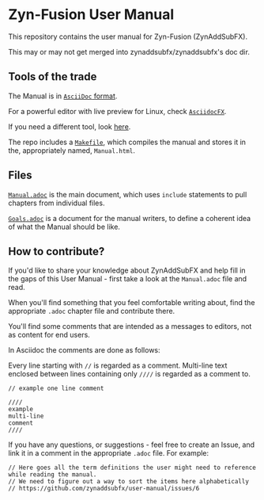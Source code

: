 # Zyn-Fusion User Manual

This repository contains the user manual for Zyn-Fusion (ZynAddSubFX).

This may or may not get merged into zynaddsubfx/zynaddsubfx's doc dir.

## Tools of the trade

The Manual is in [`AsciiDoc` format](https://powerman.name/doc/asciidoc).

For a powerful editor with live preview for Linux, check [`AsciidocFX`](https://github.com/asciidocfx/AsciidocFX).

If you need a different tool, look [here](https://asciidoctor.org/docs/editing-asciidoc-with-live-preview/).

The repo includes a [`Makefile`](./Makefile), which compiles the manual and stores it in the, appropriately named, `Manual.html`.

## Files

[`Manual.adoc`](./Manual.adoc) is the main document, which uses `include` statements to pull chapters from individual files.

[`Goals.adoc`](./Goals.adoc) is a document for the manual writers, to define a coherent idea of what the Manual should be like.

## How to contribute?

If you'd like to share your knowledge about ZynAddSubFX and help fill in the gaps of this User Manual - first take a look at the `Manual.adoc` file and read.

When you'll find something that you feel comfortable writing about, find the appropriate `.adoc` chapter file and contribute there.

You'll find some comments that are intended as a messages to editors, not as content for end users.

In Asciidoc the comments are done as follows:

Every line starting with `//` is regarded as a comment.
Multi-line text enclosed between lines containing only `////` is regarded as a comment to.

    // example one line comment

    ////
    example
    multi-line
    comment
    ////

If you have any questions, or suggestions - feel free to create an Issue, and link it in a comment in the appropriate `.adoc` file. For example:

    // Here goes all the term definitions the user might need to reference while reading the manual.
    // We need to figure out a way to sort the items here alphabetically
    // https://github.com/zynaddsubfx/user-manual/issues/6
